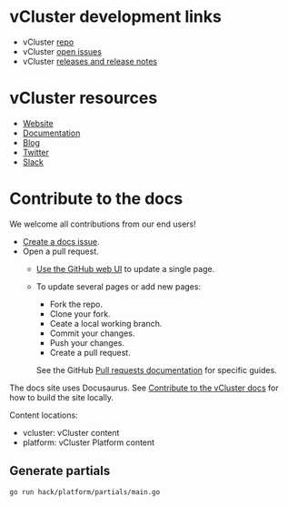 # vCluster development links

- vCluster [repo](https://github.com/loft-sh/vcluster)
- vCluster [open issues](https://github.com/loft-sh/vcluster/issues)
- vCluster [releases and release notes](https://github.com/loft-sh/vcluster/releases)

# vCluster resources

- [Website](https://www.vcluster.com)
- [Documentation](https://www.vcluster.com/docs/)
- [Blog](https://loft.sh/blog)
- [Twitter](https://twitter.com/loft_sh)
- [Slack](https://slack.loft.sh/)


# Contribute to the docs

We welcome all contributions from our end users!

- [Create a docs issue](https://github.com/loft-sh/vcluster-docs/issues).
- Open a pull request.
  - [Use the GitHub web UI](https://docs.github.com/en/pull-requests/collaborating-with-pull-requests/proposing-changes-to-your-work-with-pull-requests/creating-a-pull-request?tool=webui) to update a single page.
  - To update several pages or add new pages:
     - Fork the repo.
     - Clone your fork.
     - Ceate a local working branch.
     - Commit your changes.
     - Push your changes.
     - Create a pull request.

     See the GitHub [Pull requests documentation](https://docs.github.com/en/pull-requests) for specific guides.


The docs site uses Docusaurus. See [Contribute to the vCluster docs](CONTRIBUTING.md) for how to build the site locally.

Content locations:

- vcluster: vCluster content
- platform: vCluster Platform content


## Generate partials

```bash
go run hack/platform/partials/main.go
```

